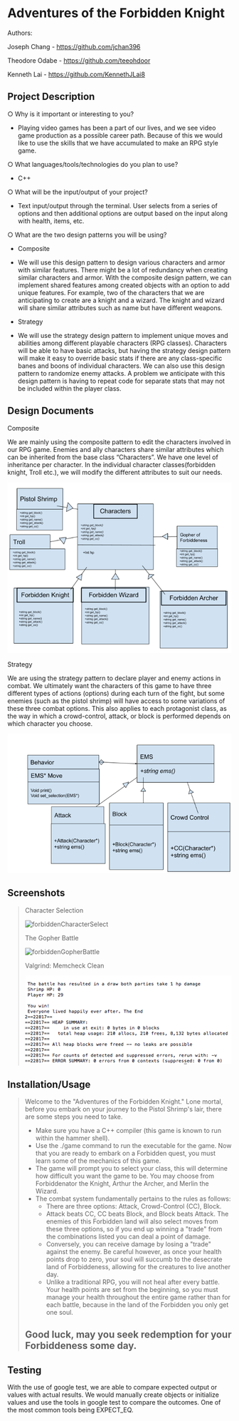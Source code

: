 # Adventures of the Forbidden Knight
 
Authors: 

Joseph Chang - https://github.com/jchan396

Theodore Odabe - https://github.com/teeohdoor

Kenneth Lai - https://github.com/KennethJLai8
 

## Project Description
○ Why is it important or interesting to you? 

   - Playing video games has been a part of our lives, and we see video game production as a possible career path. Because of this we would like to use
     the skills that we have accumulated to make an RPG style game.

○ What languages/tools/technologies do you plan to use? 

   - C++

○ What will be the input/output of your project?

   - Text input/output through the terminal. User selects from a series of options and then additional options are output based on the input along with health,      items, etc.

○ What are the two design patterns you will be using?

   - Composite

   - We will use this design pattern to design various characters and armor with similar features. There might be a lot of redundancy when creating similar          characters and armor. With the composite design pattern, we can implement shared features among created objects with an option to add unique features.          For example, two of the characters that we are anticipating to create are a knight and a wizard. The knight and wizard will share similar                      attributes such as name but have different weapons.

   - Strategy

   - We will use the strategy design pattern to implement unique moves and abilities among different playable characters (RPG classes). Characters will be able      to have basic attacks, but having the strategy design pattern will make it easy to override basic stats if there are any class-specific banes and boons of      individual characters. We can also use this design pattern to randomize enemy attacks. A problem we anticipate with this design pattern is having to            repeat code for separate stats that may not be included within the player class.  


  ## Design Documents
  
  
Composite

We are mainly using the composite pattern to edit the characters involved in our RPG game. Enemies and ally characters share similar attributes which can be inherited from the base class “Characters”. We have one level of inheritance per character. In the individual character classes(forbidden knight, Troll etc.), we will modify the different attributes to suit our needs.

![Alt Text](final_comp.png)




Strategy

We are using the strategy pattern to declare player and enemy actions in combat. We ultimately want the characters of this game to have three different types of actions (options) during each turn of the fight, but some enemies (such as the pistol shrimp) will have access to some variations of these three combat options. This also applies to each protagonist class, as the way in which a crowd-control, attack, or block is performed depends on which character you choose. 

![Alt Text](final_strat.png)

 
 ## Screenshots
 > Character Selection
 > 
 > ![forbiddenCharacterSelect](https://user-images.githubusercontent.com/77028709/110601263-9c47c400-8139-11eb-8220-df4ec0e403fd.PNG)
 > 
 > The Gopher Battle
 > 
 > ![forbiddenGopherBattle](https://user-images.githubusercontent.com/77028709/110601401-bbdeec80-8139-11eb-8b95-714955f5c677.PNG)
 > 
 > Valgrind: Memcheck Clean
 > 
 > ![Memcheck clean](valgrind_clean.png)

 ## Installation/Usage
 > Welcome to the "Adventures of the Forbidden Knight." Lone mortal, before you embark on your journey to the Pistol Shrimp's lair, there are some steps you need to take. 
 >  - Make sure you have a C++ compiler (this game is known to run within the hammer shell).
 >  - Use the ./game command to run the executable for the game.
 > Now that you are ready to embark on a Forbidden quest, you must learn some of the mechanics of this game.
 >  - The game will prompt you to select your class, this will determine how difficult you want the game to be. You may choose from Forbiddenator the Knight, Arthur the Archer, and Merlin the Wizard.
 >  - The combat system fundamentally pertains to the rules as follows: 
 >    - There are three options: Attack, Crowd-Control (CC), Block. 
 >    - Attack beats CC, CC beats Block, and Block beats Attack. The enemies of this Forbidden land will also select moves from these three options, so if you end up winning a "trade" from the combinations listed you can deal a point of damage.
 >    - Conversely, you can receive damage by losing a "trade" against the enemy. Be careful however, as once your health points drop to zero, your soul will succumb to the desecrate land of Forbiddeness, allowing for the creatures to live another day.
 >    - Unlike a traditional RPG, you will not heal after every battle. Your health points are set from the beginning, so you must manage your health throughout the entire game rather than for each battle, because in the land of the Forbidden you only get one soul.
 > ## Good luck, may you seek redemption for your Forbiddeness some day.      
 ## Testing
 With the use of google test, we are able to compare expected output or values with actual results. We would manually create objects or initialize values and use the tools in google test to compare the outcomes. One of the most common tools being EXPECT_EQ.
 

